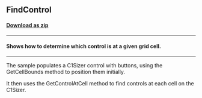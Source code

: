 ## FindControl
#### [Download as zip](https://grapecity.github.io/DownGit/#/home?url=https://github.com/GrapeCity/ComponentOne-WinForms-Samples/tree/master/NetFramework\Sizer\CS\FindControl)
____
#### Shows how to determine which control is at a given grid cell.
____
The sample populates a C1Sizer control with buttons, using the GetCellBounds method to position them initially.

It then uses the GetControlAtCell method to find controls at each cell on the C1Sizer.
